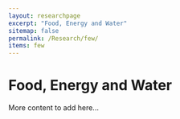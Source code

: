 ```yaml
---
layout: researchpage
excerpt: "Food, Energy and Water"
sitemap: false
permalink: /Research/few/
items: few
---
```


# Food, Energy and Water

More content to add here...